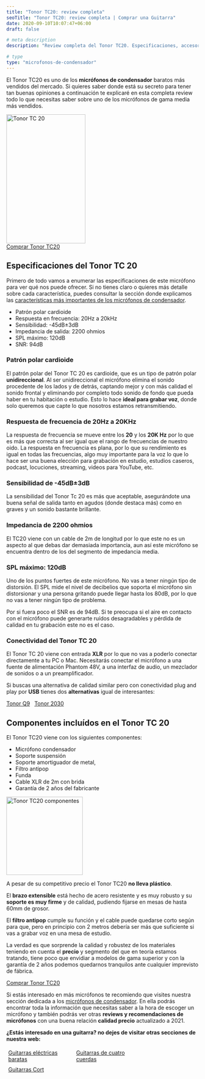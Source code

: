```yaml
---
title: "Tonor TC20: review completa"
seoTitle: "Tonor TC20: review completa | Comprar una Guitarra"
date: 2020-09-10T10:07:47+06:00
draft: false

# meta description
description: "Review completa del Tonor TC20. Especificaciones, accesorios y todo lo que necesitas saber de este micrófono de condensador."

# type
type: "microfonos-de-condensador"
---
```


El Tonor TC20 es uno de los **micrófonos de condensador** baratos más vendidos del mercado. Si quieres saber donde está su secreto para tener tan buenas opiniones a continuación te explicaré en esta completa review todo lo que necesitas saber sobre uno de los micrófonos de gama media más vendidos.

<div>
  <a href="https://www.amazon.es/Condensador-TONOR-Profesional-Amortiguador-TC20/dp/B089SX1DX2/ref=as_li_ss_tl?__mk_es_ES=%C3%85M%C3%85%C5%BD%C3%95%C3%91&dchild=1&keywords=micr%C3%B3fono+de+condensador&qid=1600621245&sr=8-1&linkCode=ll1&tag=guitar0de-21&linkId=b79f56f9791c594ed06ff7908ff6bfbb&language=es_ES" rel="nofollow noopener noreferrer" target="_blank">
    <img src="../../images/microfonos-de-condensador/tonor-tc20.jpg" alt="Tonor TC 20" width="207" height="338">
  </a>  
</div>

<div>
  <a href="https://amzn.to/3hj4jnd" class="btn" rel="nofollow noopener noreferrer" target="_blank">Comprar Tonor TC20</a>
</div>

## Especificaciones del Tonor TC 20

Primero de todo vamos a enumerar las especificaciones de este micrófono para ver qué nos puede ofrecer. Si no tienes claro o quieres más detalle sobre cada característica, puedes consultar la sección donde explicamos las [características más importantes de los micrófonos de condensador](/microfonos-de-condensador#características-de-un-micrófono-de-condensador).

* Patrón polar cardioide
* Respuesta en frecuencia: 20Hz a 20kHz
* Sensibilidad: -45dB±3dB
* Impedancia de salida: 2200 ohmios
* SPL máximo: 120dB
* SNR: 94dB

### Patrón polar cardioide

El patrón polar del Tonor TC 20 es cardioide, que es un tipo de patrón polar **unidireccional**. Al ser unidireccional el micrófono elimina el sonido procedente de los lados y de detrás, captando mejor y con más calidad el sonido frontal y eliminando por completo todo sonido de fondo que pueda haber en tu habitación o estudio. Esto lo hace **ideal para grabar voz**, donde solo queremos que capte lo que nosotros estamos retransmitiendo.

### Respuesta de frecuencia de 20Hz a 20KHz

La respuesta de frecuencia se mueve entre los **20** y los **20K Hz** por lo que es más que correcta al ser igual que el rango de frecuencias de nuestro oido. La respuesta en frecuencia es plana, por lo que su rendimiento es igual en todas las frecuencias, algo muy importante para la voz lo que lo hace ser una buena elección para grabación en estudio, estudios caseros, podcast, locuciones, streaming, videos para YouTube, etc.

### Sensibilidad de -45dB±3dB

La sensibilidad del Tonor Tc 20 es más que aceptable, asegurándote una buena señal de salida tanto en agudos (donde destaca más) como en graves y un sonido bastante brillante.

### Impedancia de 2200 ohmios

El TC20 viene con un cable de 2m de longitud por lo que este no es un aspecto al que debas dar demasiada importancia, aun así este micrófono se encuentra dentro de los del segmento de impedancia media.

### SPL máximo: 120dB

Uno de los puntos fuertes de este micrófono. No vas a tener ningún tipo de distorsión. El SPL mide el nivel de decibelios que soporta el micrófono sin distorsionar y una persona gritando puede llegar hasta los 80dB, por lo que no vas a tener ningún tipo de problema.

Por si fuera poco el SNR es de 94dB. Si te preocupa si el aire en contacto con el micrófono puede generarte ruídos desagradables y pérdida de calidad en tu grabación este no es el caso.

### Conectividad del Tonor TC 20

El Tonor TC 20 viene con entrada **XLR** por lo que no vas a poderlo conectar directamente a tu PC o Mac. Necesitarás conectar el micrófono a una fuente de alimentación Phantom 48V, a una interfaz de audio, un mezclador de sonidos o a un preamplificador.

Si buscas una alternativa de calidad similar pero con conectividad plug and play por **USB** tienes dos **alternativas** igual de interesantes:

<div>
  <a href="https://amzn.to/3rFHuPl" class="btn" rel="nofollow noopener noreferrer" target="_blank">Tonor Q9</a> &nbsp;
  <a href="https://amzn.to/2KCjc8x" class="btn" rel="nofollow noopener noreferrer" target="_blank">Tonor 2030</a>
</div>

## Componentes incluídos en el Tonor TC 20

El Tonor TC20 viene con los siguientes componentes:

* Micrófono condensador 
* Soporte suspensión
* Soporte amortiguador de metal, 
* Filtro antipop 
* Funda 
* Cable XLR de 2m con brida
* Garantía de 2 años del fabricante

<div>
  <a href="https://www.amazon.es/Condensador-TONOR-Profesional-Amortiguador-TC20/dp/B089SX1DX2/ref=as_li_ss_tl?__mk_es_ES=%C3%85M%C3%85%C5%BD%C3%95%C3%91&dchild=1&keywords=micr%C3%B3fono+de+condensador&qid=1600621245&sr=8-1&linkCode=ll1&tag=guitar0de-21&linkId=b79f56f9791c594ed06ff7908ff6bfbb&language=es_ES" rel="nofollow noopener noreferrer" target="_blank">
    <img src="../../images/microfonos-de-condensador/tonor-tc20/tonor-tc20-componentes.png" alt="Tonor TC20 componentes" width="200" height="205">
  </a>  
</div>

A pesar de su competitivo precio el Tonor TC20 **no lleva plástico**. 

El **brazo extensible** está hecho de acero resistente y es muy robusto y su **soporte es muy firme** y de calidad, pudiendo fijarse en mesas de hasta 60mm de grosor.

El **filtro antipop** cumple su función y el cable puede quedarse corto según para que, pero en principio con 2 metros debería ser más que suficiente si vas a grabar voz en una mesa de estudio.

La verdad es que sorprende la calidad y robustez de los materiales teniendo en cuenta el **precio** y segmento del que en teoría estamos tratando, tiene poco que envidiar a modelos de gama superior y con la garantía de 2 años podemos quedarnos tranquilos ante cualquier imprevisto de fábrica.

<div>
  <a href="https://amzn.to/3hj4jnd" class="btn" rel="nofollow noopener noreferrer" target="_blank">Comprar Tonor TC20</a>
</div>

Si estás interesado en más micrófonos te recomiendo que visites nuestra sección dedicada a los [micrófonos de condensador](/microfonos-de-condensador). En ella podrás encontrar toda la información que necesitas saber a la hora de escoger un micrófono y también podrás ver otras **reviews y recomendaciones de micrófonos** con una buena relación **calidad precio** actualizado a 2021.


**¿Estás interesado en una guitarra? no dejes de visitar otras secciones de nuestra web:**

<div class="row">
      <div class="column" style="float: left; width: 33.33%; padding: 5px;">
        <a href="/guitarras-electricas-baratas/">
          <figcaption>Guitarras eléctricas baratas</figcaption>
        </a>
      </div>
      <div class="column" style="float: left; width: 33.33%; padding: 5px;">
        <a href="/guitarra-pequena-cuatro-cuerdas/">
          <figcaption>Guitarras de cuatro cuerdas</figcaption>
        </a>
      </div>
      <div class="column" style="float: left; width: 33.33%; padding: 5px;">
        <a href="/guitarras-cort/">
          <figcaption>Guitarras Cort</figcaption>
        </a>
      </div>
</div>

